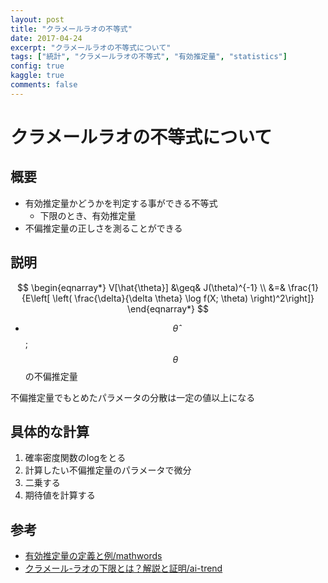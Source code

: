 ```yaml
---
layout: post
title: "クラメールラオの不等式"
date: 2017-04-24
excerpt: "クラメールラオの不等式について"
tags: ["統計", "クラメールラオの不等式", "有効推定量", "statistics"]
config: true
kaggle: true
comments: false
---
```


# クラメールラオの不等式について

## 概要
 - 有効推定量かどうかを判定する事ができる不等式
   - 下限のとき、有効推定量
 - 不偏推定量の正しさを測ることができる

## 説明

$$
\begin{eqnarray*}
V[\hat{\theta}] 
  &\geq& J(\theta)^{-1} \\
  &=& \frac{1}{E\left[ \left( \frac{\delta}{\delta \theta} \log f(X; \theta) \right)^2\right]}
\end{eqnarray*}
$$

 - $$\hat{\theta}$$; $$\theta$$の不偏推定量
 
不偏推定量でもとめたパラメータの分散は一定の値以上になる

## 具体的な計算
 1. 確率密度関数のlogをとる
 2. 計算したい不偏推定量のパラメータで微分
 3. 二乗する
 4. 期待値を計算する


## 参考
 - [有効推定量の定義と例/mathwords](https://mathwords.net/yukousuiteiryo)
 - [クラメール-ラオの下限とは？解説と証明/ai-trend](https://ai-trend.jp/basic-study/estimator/cramer-rao/)

